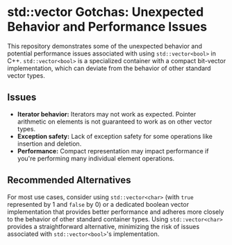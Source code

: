 # std::vector<bool> Gotchas: Unexpected Behavior and Performance Issues

This repository demonstrates some of the unexpected behavior and potential performance issues associated with using `std::vector<bool>` in C++. `std::vector<bool>` is a specialized container with a compact bit-vector implementation, which can deviate from the behavior of other standard vector types.

## Issues

* **Iterator behavior:** Iterators may not work as expected. Pointer arithmetic on elements is not guaranteed to work as on other vector types.
* **Exception safety:** Lack of exception safety for some operations like insertion and deletion.
* **Performance:** Compact representation may impact performance if you're performing many individual element operations.

## Recommended Alternatives

For most use cases, consider using `std::vector<char>` (with `true` represented by 1 and `false` by 0) or a dedicated boolean vector implementation that provides better performance and adheres more closely to the behavior of other standard container types. Using `std::vector<char>` provides a straightforward alternative, minimizing the risk of issues associated with `std::vector<bool>`'s implementation.
